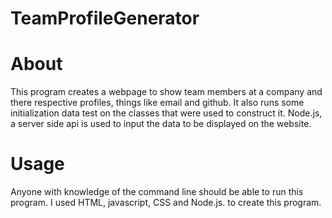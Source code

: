 # TeamProfileGenerator

# About
This program creates a webpage to show team members at a company and there respective profiles, things like email and github.
It also runs some initialization data test on the classes that were used to construct it.  Node.js, a server side api is used to
input the data to be displayed on the website. 

# Usage
Anyone with knowledge of the command line should be able to run this program.
I  used HTML, javascript, CSS and Node.js. to create this program.
